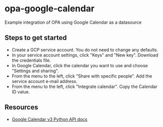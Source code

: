 # opa-google-calendar

Example integration of OPA using Google Calendar as a datasource

## Steps to get started

* Create a GCP service account. You do not need to change any defaults.
* In your service account settings, click "Keys" and "New key". Download the credentials file.
* In Google Calendar, click the calendar you want to use and choose "Settings and sharing".
* From the menu to the left, click "Share with specific people". Add the service account e-mail address.
* From the menu to the left, click "Integrate calendar". Copy the Calendar ID value.

## Resources

* [Google Calendar v3 Python API docs](https://developers.google.com/resources/api-libraries/documentation/calendar/v3/python/latest/calendar_v3.events.html)